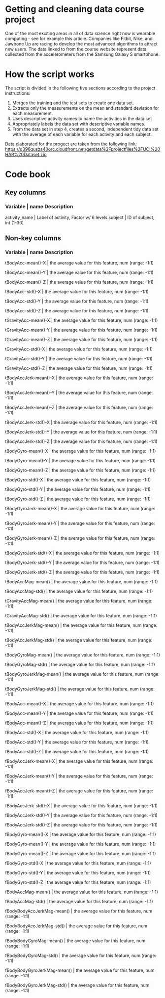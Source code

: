 # Getting and cleaning data course project
One of the most exciting areas in all of data science right now is wearable computing - see for example this article. Companies like Fitbit, Nike, and Jawbone Up are racing to develop the most advanced algorithms to attract new users. The data linked to from the course website represent data collected from the accelerometers from the Samsung Galaxy S smartphone.

# How the script works
The script is divided in the following five sections according to the project instructions:
1. Merges the training and the test sets to create one data set.
2. Extracts only the measurements on the mean and standard deviation for each measurement.
3. Uses descriptive activity names to name the activities in the data set
4. Appropriately labels the data set with descriptive variable names.
5. From the data set in step 4, creates a second, independent tidy data set with the average of each variable for each activity and each subject.

Data elaborated for the progect are taken from the following link:
https://d396qusza40orc.cloudfront.net/getdata%2Fprojectfiles%2FUCI%20HAR%20Dataset.zip

# Code book

## Key columns
### Variable | name	Description
activity_name	| Label of activity, Factor w/ 6 levels
subject	| ID of subject, int (1-30)

## Non-key columns
### Variable | name	Description
tBodyAcc-mean()-X	| the average value for this feature, num (range: -1:1)

tBodyAcc-mean()-Y	| the average value for this feature, num (range: -1:1)

tBodyAcc-mean()-Z	| the average value for this feature, num (range: -1:1)

tBodyAcc-std()-X	| the average value for this feature, num (range: -1:1)

tBodyAcc-std()-Y	| the average value for this feature, num (range: -1:1)

tBodyAcc-std()-Z	| the average value for this feature, num (range: -1:1)

tGravityAcc-mean()-X	| the average value for this feature, num (range: -1:1)

tGravityAcc-mean()-Y	| the average value for this feature, num (range: -1:1)

tGravityAcc-mean()-Z	| the average value for this feature, num (range: -1:1)

tGravityAcc-std()-X	| the average value for this feature, num (range: -1:1)

tGravityAcc-std()-Y	| the average value for this feature, num (range: -1:1)

tGravityAcc-std()-Z	| the average value for this feature, num (range: -1:1)

tBodyAccJerk-mean()-X	| the average value for this feature, num (range: -1:1)

tBodyAccJerk-mean()-Y	| the average value for this feature, num (range: -1:1)

tBodyAccJerk-mean()-Z	| the average value for this feature, num (range: -1:1)

tBodyAccJerk-std()-X	| the average value for this feature, num (range: -1:1)

tBodyAccJerk-std()-Y	| the average value for this feature, num (range: -1:1)

tBodyAccJerk-std()-Z	| the average value for this feature, num (range: -1:1)

tBodyGyro-mean()-X	| the average value for this feature, num (range: -1:1)

tBodyGyro-mean()-Y	| the average value for this feature, num (range: -1:1)

tBodyGyro-mean()-Z	| the average value for this feature, num (range: -1:1)

tBodyGyro-std()-X	| the average value for this feature, num (range: -1:1)

tBodyGyro-std()-Y	| the average value for this feature, num (range: -1:1)

tBodyGyro-std()-Z	| the average value for this feature, num (range: -1:1)

tBodyGyroJerk-mean()-X	| the average value for this feature, num (range: -1:1)

tBodyGyroJerk-mean()-Y	| the average value for this feature, num (range: -1:1)

tBodyGyroJerk-mean()-Z	| the average value for this feature, num (range: -1:1)

tBodyGyroJerk-std()-X	| the average value for this feature, num (range: -1:1)

tBodyGyroJerk-std()-Y	| the average value for this feature, num (range: -1:1)

tBodyGyroJerk-std()-Z	| the average value for this feature, num (range: -1:1)

tBodyAccMag-mean()	| the average value for this feature, num (range: -1:1)

tBodyAccMag-std()	| the average value for this feature, num (range: -1:1)

tGravityAccMag-mean()	| the average value for this feature, num (range: -1:1)

tGravityAccMag-std()	| the average value for this feature, num (range: -1:1)

tBodyAccJerkMag-mean()	| the average value for this feature, num (range: -1:1)

tBodyAccJerkMag-std()	| the average value for this feature, num (range: -1:1)

tBodyGyroMag-mean()	| the average value for this feature, num (range: -1:1)

tBodyGyroMag-std()	| the average value for this feature, num (range: -1:1)

tBodyGyroJerkMag-mean()	| the average value for this feature, num (range: -1:1)

tBodyGyroJerkMag-std()	| the average value for this feature, num (range: -1:1)

fBodyAcc-mean()-X	| the average value for this feature, num (range: -1:1)

fBodyAcc-mean()-Y	| the average value for this feature, num (range: -1:1)

fBodyAcc-mean()-Z	| the average value for this feature, num (range: -1:1)

fBodyAcc-std()-X	| the average value for this feature, num (range: -1:1)

fBodyAcc-std()-Y	| the average value for this feature, num (range: -1:1)

fBodyAcc-std()-Z	| the average value for this feature, num (range: -1:1)

fBodyAccJerk-mean()-X	| the average value for this feature, num (range: -1:1)

fBodyAccJerk-mean()-Y	| the average value for this feature, num (range: -1:1)

fBodyAccJerk-mean()-Z	| the average value for this feature, num (range: -1:1)

fBodyAccJerk-std()-X	| the average value for this feature, num (range: -1:1)

fBodyAccJerk-std()-Y	| the average value for this feature, num (range: -1:1)

fBodyAccJerk-std()-Z	| the average value for this feature, num (range: -1:1)

fBodyGyro-mean()-X	| the average value for this feature, num (range: -1:1)

fBodyGyro-mean()-Y	| the average value for this feature, num (range: -1:1)

fBodyGyro-mean()-Z	| the average value for this feature, num (range: -1:1)

fBodyGyro-std()-X	| the average value for this feature, num (range: -1:1)

fBodyGyro-std()-Y	| the average value for this feature, num (range: -1:1)

fBodyGyro-std()-Z	| the average value for this feature, num (range: -1:1)

fBodyAccMag-mean()	| the average value for this feature, num (range: -1:1)

fBodyAccMag-std()	| the average value for this feature, num (range: -1:1)

fBodyBodyAccJerkMag-mean()	| the average value for this feature, num (range: -1:1)

fBodyBodyAccJerkMag-std()	| the average value for this feature, num (range: -1:1)

fBodyBodyGyroMag-mean()	| the average value for this feature, num (range: -1:1)

fBodyBodyGyroMag-std()	| the average value for this feature, num (range: -1:1)

fBodyBodyGyroJerkMag-mean()	| the average value for this feature, num (range: -1:1)

fBodyBodyGyroJerkMag-std()	| the average value for this feature, num (range: -1:1)


